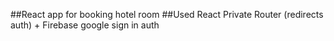 ##React app for booking hotel room
##Used React Private Router (redirects auth) + Firebase google sign in auth
